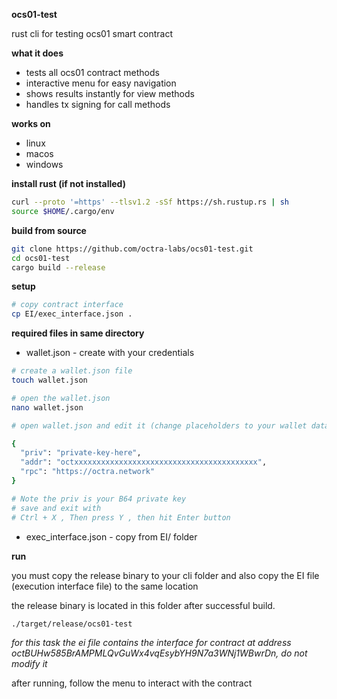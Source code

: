 **ocs01-test**

rust cli for testing ocs01 smart contract

**what it does**

-   tests all ocs01 contract methods
-   interactive menu for easy navigation
-   shows results instantly for view methods
-   handles tx signing for call methods

**works on**

-   linux
-   macos
-   windows

**install rust (if not installed)**

```bash
curl --proto '=https' --tlsv1.2 -sSf https://sh.rustup.rs | sh
source $HOME/.cargo/env
```

**build from source**

```bash
git clone https://github.com/octra-labs/ocs01-test.git
cd ocs01-test
cargo build --release
```

**setup**

```bash
# copy contract interface
cp EI/exec_interface.json .
```

**required files in same directory**

-   wallet.json - create with your credentials
```bash
# create a wallet.json file 
touch wallet.json

# open the wallet.json 
nano wallet.json

# open wallet.json and edit it (change placeholders to your wallet data):

{
  "priv": "private-key-here",
  "addr": "octxxxxxxxxxxxxxxxxxxxxxxxxxxxxxxxxxxxxxxxxx",
  "rpc": "https://octra.network"
}

# Note the priv is your B64 private key
# save and exit with 
# Ctrl + X , Then press Y , then hit Enter button
```

-   exec_interface.json - copy from EI/ folder

**run**

you must copy the release binary to your cli folder and also copy the EI file (execution interface file) to the same location 

the release binary is located in this folder after successful build. 
```bash
./target/release/ocs01-test
```

*for this task the ei file contains the interface for contract at address octBUHw585BrAMPMLQvGuWx4vqEsybYH9N7a3WNj1WBwrDn, do not modify it*

after running, follow the menu to interact with the contract

